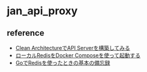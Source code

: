 # jan_api_proxy

## reference

- [Clean ArchitectureでAPI Serverを構築してみる](https://qiita.com/hirotakan/items/698c1f5773a3cca6193e)
- [ローカルRedisをDocker Composeを使って起動する](https://zenn.dev/ring_belle/articles/docker-compose-redis)
- [GoでRedisを使ったときの基本の備忘録](https://qiita.com/tsukasaI/items/8f043af2db69c41f9724)
